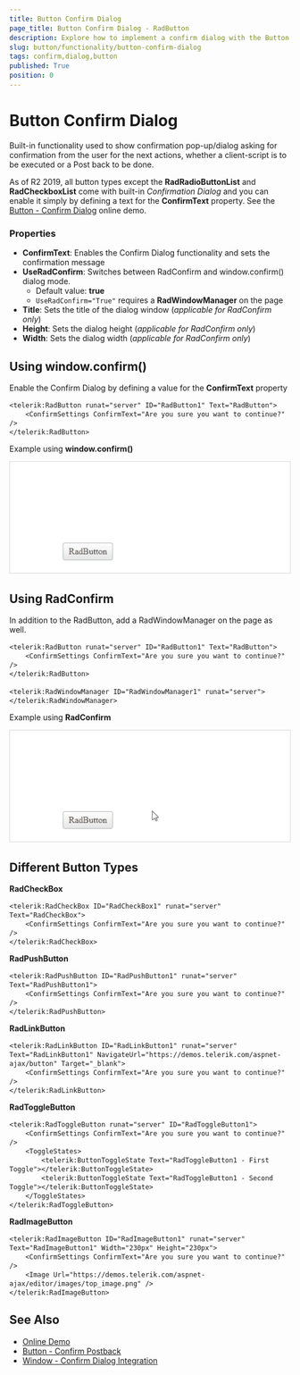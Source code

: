 ```yaml
---
title: Button Confirm Dialog
page_title: Button Confirm Dialog - RadButton
description: Explore how to implement a confirm dialog with the Button control for user confirmation scenarios.
slug: button/functionality/button-confirm-dialog
tags: confirm,dialog,button
published: True
position: 0
---
```


# Button Confirm Dialog

Built-in functionality used to show confirmation pop-up/dialog asking for confirmation from the user for the next actions, whether a client-script is to be executed or a Post back to be done.

As of R2 2019, all button types except the **RadRadioButtonList** and **RadCheckboxList** come with built-in *Confirmation Dialog* and you can enable it simply by defining a text for the **ConfirmText** property. See the [Button - Confirm Dialog](https://demos.telerik.com/aspnet-ajax/controls/examples/integration/buttonconfirmdialog/defaultcs.aspx) online demo.

### Properties

* **ConfirmText**: Enables the Confirm Dialog functionality and sets the confirmation message
* **UseRadConfirm**: Switches between RadConfirm and window.confirm() dialog mode.
  * Default value: **true**
  * `UseRadConfirm="True"` requires a **RadWindowManager** on the page
* **Title**: Sets the title of the dialog window (*applicable for RadConfirm only*)
* **Height**: Sets the dialog height (*applicable for RadConfirm only*)
* **Width**: Sets the dialog width (*applicable for RadConfirm only*)

## Using window.confirm()

Enable the Confirm Dialog by defining a value for the **ConfirmText** property

````ASP.NET
<telerik:RadButton runat="server" ID="RadButton1" Text="RadButton">
    <ConfirmSettings ConfirmText="Are you sure you want to continue?" />
</telerik:RadButton>
````

Example using **window.confirm()**

![Button Confirm Dialog using Window.confirm()](images/button-confirm-dialog-window-confirm.gif)

## Using RadConfirm

In addition to the RadButton, add a RadWindowManager on the page as well.

````ASP.NET
<telerik:RadButton runat="server" ID="RadButton1" Text="RadButton">
    <ConfirmSettings ConfirmText="Are you sure you want to continue?"  />
</telerik:RadButton>

<telerik:RadWindowManager ID="RadWindowManager1" runat="server"></telerik:RadWindowManager>
````

Example using **RadConfirm**

![Button Confirm Dialog using RadConfirm](images/button-confirm-dialog-radconfirm.gif)

## Different Button Types

**RadCheckBox**

````ASP.NET
<telerik:RadCheckBox ID="RadCheckBox1" runat="server" Text="RadCheckBox">
    <ConfirmSettings ConfirmText="Are you sure you want to continue?" />
</telerik:RadCheckBox>
````

**RadPushButton**

````ASP.NET
<telerik:RadPushButton ID="RadPushButton1" runat="server" Text="RadPushButton1">
    <ConfirmSettings ConfirmText="Are you sure you want to continue?" />
</telerik:RadPushButton>
````

**RadLinkButton**

````ASP.NET
<telerik:RadLinkButton ID="RadLinkButton1" runat="server" Text="RadLinkButton1" NavigateUrl="https://demos.telerik.com/aspnet-ajax/button" Target="_blank">
    <ConfirmSettings ConfirmText="Are you sure you want to continue?" />
</telerik:RadLinkButton>
````

**RadToggleButton**

````ASP.NET
<telerik:RadToggleButton runat="server" ID="RadToggleButton1">
    <ConfirmSettings ConfirmText="Are you sure you want to continue?" />
    <ToggleStates>
        <telerik:ButtonToggleState Text="RadToggleButton1 - First Toggle"></telerik:ButtonToggleState>
        <telerik:ButtonToggleState Text="RadToggleButton1 - Second Toggle"></telerik:ButtonToggleState>
    </ToggleStates>
</telerik:RadToggleButton>
````

**RadImageButton**

````ASP.NET
<telerik:RadImageButton ID="RadImageButton1" runat="server" Text="RadImageButton1" Width="230px" Height="230px">
    <ConfirmSettings ConfirmText="Are you sure you want to continue?" />
    <Image Url="https://demos.telerik.com/aspnet-ajax/editor/images/top_image.png" />
</telerik:RadImageButton>
````

## See Also

 * [Online Demo](https://demos.telerik.com/aspnet-ajax/controls/examples/integration/buttonconfirmdialog/defaultcs.aspx?product=button)
 * [Button - Confirm Postback](https://demos.telerik.com/aspnet-ajax/button/examples/confirm/defaultcs.aspx)
 * [Window - Confirm Dialog Integration](https://demos.telerik.com/aspnet-ajax/window/examples/confirmserverclicks/defaultcs.aspx)
